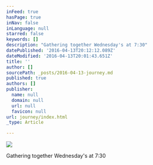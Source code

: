 ```yaml
---
inFeed: true
hasPage: true
inNav: false
inLanguage: null
starred: false
keywords: []
description: "Gathering together Wednesday's at 7:30"
datePublished: '2016-04-13T20:12:12.089Z'
dateModified: '2016-04-13T20:01:43.651Z'
title: ''
author: []
sourcePath: _posts/2016-04-13-journey.md
published: true
authors: []
publisher:
  name: null
  domain: null
  url: null
  favicon: null
url: journey/index.html
_type: Article

---
```

![](https://s3-us-west-2.amazonaws.com/the-grid-img/p/4e853a5ef57e864a54b5738b2ffbbd9387816fd0.png)

Gathering together Wednesday's at 7:30